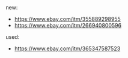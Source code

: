 new:
- https://www.ebay.com/itm/355889298955
- https://www.ebay.com/itm/266940800596

used:
- https://www.ebay.com/itm/365347587523
